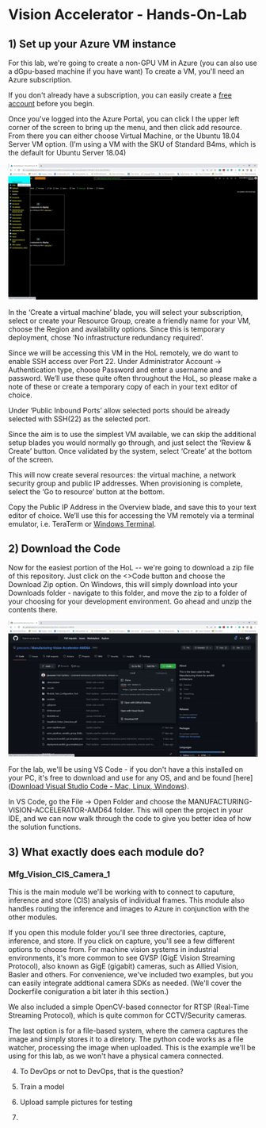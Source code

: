# Vision Accelerator - Hands-On-Lab 

## 1) Set up your Azure VM instance
   
   For this lab, we're going to create a non-GPU VM in Azure (you can also use a dGpu-based machine if you have want) To create a VM, you'll need an Azure subscription.  
   
   If you don't already have a subscription, you can easily create a [free account](https://azure.microsoft.com/free/?WT.mc_id=A261C142F) before you begin.
   
   Once you've logged into the Azure Portal, you can click I the upper left corner of the screen to bring up the menu, and then click add resource. From there you can either choose Virtual Machine, or the Ubuntu 18.04 Server VM option. (I’m using a VM with the SKU of Standard B4ms, which is the default for Ubuntu Server 18.04)
   
   ![](/hol_images/azure_portal.JPG)
   
   
   
   In the ‘Create a virtual machine’ blade, you will select your subscription, select or create your Resource Group, create a
   friendly name for your VM, choose the Region and availability options. Since this is temporary deployment, chose ‘No
   infrastructure redundancy required’. 
   
   Since we will be accessing this VM in the HoL remotely, we do want to enable SSH access over Port 22. Under Administrator Account -> Authentication type, choose Password and enter a username and password. We’ll use these quite often
   throughout the HoL, so please make a note of these or create a temporary
   copy of each in your text editor of choice.
   
   Under ‘Public Inbound Ports’ allow selected ports should be already selected with SSH(22) as the selected port.
   
   Since the aim is to use the simplest VM available, we can skip the additional setup blades you would normally go through, and just select the ‘Review & Create’ button. Once validated by the system, select ‘Create’ at the bottom of the
   screen.
   
   This will now create several resources: the virtual machine, a network security group and public IP addresses. When provisioning is complete, select the ‘Go to
   resource’ button at the bottom.
   
   Copy the Public IP Address in the Overview blade, and save this to your text editor of choice. We’ll use this for accessing the VM remotely via a terminal emulator,
   i.e. TeraTerm or [Windows Terminal](https://www.microsoft.com/en-us/p/windows-terminal/9n0dx20hk701?activetab=pivot:overviewtab).

## 2) Download the Code
   
   Now for the easiest portion of the HoL -- we're going to download a zip file of this repository.  Just click on the <>Code button and choose the Download Zip option.    On Windows, this will simply download into your Downloads folder - navigate to this folder, and move the zip to a folder of your choosing for your development environment. Go ahead and unzip the contents there.
   
   ![](/hol_images/repo_download.JPG)
   
   For the lab, we'll be using VS Code  - if you don't have a this installed on your PC, it's free to download and use for any  OS, and and be found [here]([Download Visual Studio Code - Mac, Linux, Windows](https://code.visualstudio.com/download)).
   
   In VS Code, go the File -> Open Folder and choose the MANUFACTURING-VISION-ACCELERATOR-AMD64 folder.   This will open the project in your IDE, and we can now walk through the code to give you better idea of how the solution functions.

## 3) What exactly does each module do?

### Mfg_Vision_CIS_Camera_1 <br>
This is the main module we'll be working with to connect to caputure, inference and store (CIS) analysis of individual frames.  This module also handles routing the inference and images to Azure in conjunction with the other modules.

If you open this module folder you'll see three directories, capture, inference, and store.  If you click on capture, you'll see a few different options to choose from.  For machine vision systems in industrial environments, it's more common to see GVSP (GigE Vision Streaming Protocol), also known as GigE (gigabit) cameras, such as Allied Vision, Basler and others.  For convenience, we've included two examples, but you can easily integrate addtional camera SDKs as needed. (We'll cover the Dockerfile coniguration a bit later ih this section.)

We also included a simple OpenCV-based connector for RTSP (Real-Time Streaming Protocol), which is quite common for CCTV/Security cameras.

The last option is for a file-based system, where the camera captures the image and simply stores it to a diretory. The python code works as a file watcher, processing the image when uploaded. This is the example we'll be using for this lab, as we won't have a physical camera connected.




4) To DevOps or not to DevOps, that is the question?

5) Train a model

6) Upload sample pictures for testing

7) 


